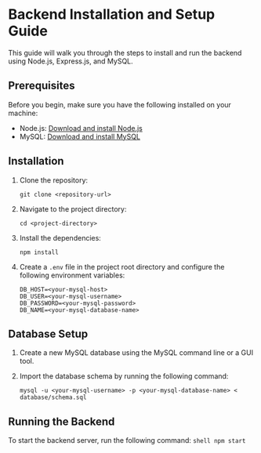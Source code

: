 # Backend Installation and Setup Guide

This guide will walk you through the steps to install and run the backend using Node.js, Express.js, and MySQL.

## Prerequisites

Before you begin, make sure you have the following installed on your machine:

- Node.js: [Download and install Node.js](https://nodejs.org)
- MySQL: [Download and install MySQL](https://www.mysql.com/downloads/)

## Installation

1. Clone the repository:

    ```shell
    git clone <repository-url>
    ```

2. Navigate to the project directory:

    ```shell
    cd <project-directory>
    ```

3. Install the dependencies:

    ```shell
    npm install
    ```

4. Create a `.env` file in the project root directory and configure the following environment variables:

    ```plaintext
    DB_HOST=<your-mysql-host>
    DB_USER=<your-mysql-username>
    DB_PASSWORD=<your-mysql-password>
    DB_NAME=<your-mysql-database-name>
    ```

## Database Setup

1. Create a new MySQL database using the MySQL command line or a GUI tool.

2. Import the database schema by running the following command:

    ```shell
    mysql -u <your-mysql-username> -p <your-mysql-database-name> < database/schema.sql
    ```

## Running the Backend

To start the backend server, run the following command:
    ```shell
    npm start
    ```
